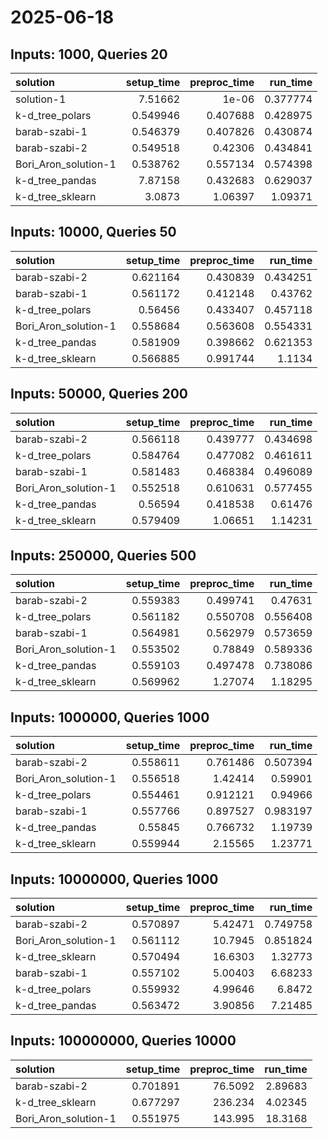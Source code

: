 # 2025-06-18

## Inputs: 1000, Queries 20

| solution             |   setup_time |   preproc_time |   run_time |
|:---------------------|-------------:|---------------:|-----------:|
| solution-1           |     7.51662  |       1e-06    |   0.377774 |
| k-d_tree_polars      |     0.549946 |       0.407688 |   0.428975 |
| barab-szabi-1        |     0.546379 |       0.407826 |   0.430874 |
| barab-szabi-2        |     0.549518 |       0.42306  |   0.434841 |
| Bori_Aron_solution-1 |     0.538762 |       0.557134 |   0.574398 |
| k-d_tree_pandas      |     7.87158  |       0.432683 |   0.629037 |
| k-d_tree_sklearn     |     3.0873   |       1.06397  |   1.09371  |

## Inputs: 10000, Queries 50

| solution             |   setup_time |   preproc_time |   run_time |
|:---------------------|-------------:|---------------:|-----------:|
| barab-szabi-2        |     0.621164 |       0.430839 |   0.434251 |
| barab-szabi-1        |     0.561172 |       0.412148 |   0.43762  |
| k-d_tree_polars      |     0.56456  |       0.433407 |   0.457118 |
| Bori_Aron_solution-1 |     0.558684 |       0.563608 |   0.554331 |
| k-d_tree_pandas      |     0.581909 |       0.398662 |   0.621353 |
| k-d_tree_sklearn     |     0.566885 |       0.991744 |   1.1134   |

## Inputs: 50000, Queries 200

| solution             |   setup_time |   preproc_time |   run_time |
|:---------------------|-------------:|---------------:|-----------:|
| barab-szabi-2        |     0.566118 |       0.439777 |   0.434698 |
| k-d_tree_polars      |     0.584764 |       0.477082 |   0.461611 |
| barab-szabi-1        |     0.581483 |       0.468384 |   0.496089 |
| Bori_Aron_solution-1 |     0.552518 |       0.610631 |   0.577455 |
| k-d_tree_pandas      |     0.56594  |       0.418538 |   0.61476  |
| k-d_tree_sklearn     |     0.579409 |       1.06651  |   1.14231  |

## Inputs: 250000, Queries 500

| solution             |   setup_time |   preproc_time |   run_time |
|:---------------------|-------------:|---------------:|-----------:|
| barab-szabi-2        |     0.559383 |       0.499741 |   0.47631  |
| k-d_tree_polars      |     0.561182 |       0.550708 |   0.556408 |
| barab-szabi-1        |     0.564981 |       0.562979 |   0.573659 |
| Bori_Aron_solution-1 |     0.553502 |       0.78849  |   0.589336 |
| k-d_tree_pandas      |     0.559103 |       0.497478 |   0.738086 |
| k-d_tree_sklearn     |     0.569962 |       1.27074  |   1.18295  |

## Inputs: 1000000, Queries 1000

| solution             |   setup_time |   preproc_time |   run_time |
|:---------------------|-------------:|---------------:|-----------:|
| barab-szabi-2        |     0.558611 |       0.761486 |   0.507394 |
| Bori_Aron_solution-1 |     0.556518 |       1.42414  |   0.59901  |
| k-d_tree_polars      |     0.554461 |       0.912121 |   0.94966  |
| barab-szabi-1        |     0.557766 |       0.897527 |   0.983197 |
| k-d_tree_pandas      |     0.55845  |       0.766732 |   1.19739  |
| k-d_tree_sklearn     |     0.559944 |       2.15565  |   1.23771  |

## Inputs: 10000000, Queries 1000

| solution             |   setup_time |   preproc_time |   run_time |
|:---------------------|-------------:|---------------:|-----------:|
| barab-szabi-2        |     0.570897 |        5.42471 |   0.749758 |
| Bori_Aron_solution-1 |     0.561112 |       10.7945  |   0.851824 |
| k-d_tree_sklearn     |     0.570494 |       16.6303  |   1.32773  |
| barab-szabi-1        |     0.557102 |        5.00403 |   6.68233  |
| k-d_tree_polars      |     0.559932 |        4.99646 |   6.8472   |
| k-d_tree_pandas      |     0.563472 |        3.90856 |   7.21485  |

## Inputs: 100000000, Queries 10000

| solution             |   setup_time |   preproc_time |   run_time |
|:---------------------|-------------:|---------------:|-----------:|
| barab-szabi-2        |     0.701891 |        76.5092 |    2.89683 |
| k-d_tree_sklearn     |     0.677297 |       236.234  |    4.02345 |
| Bori_Aron_solution-1 |     0.551975 |       143.995  |   18.3168  |